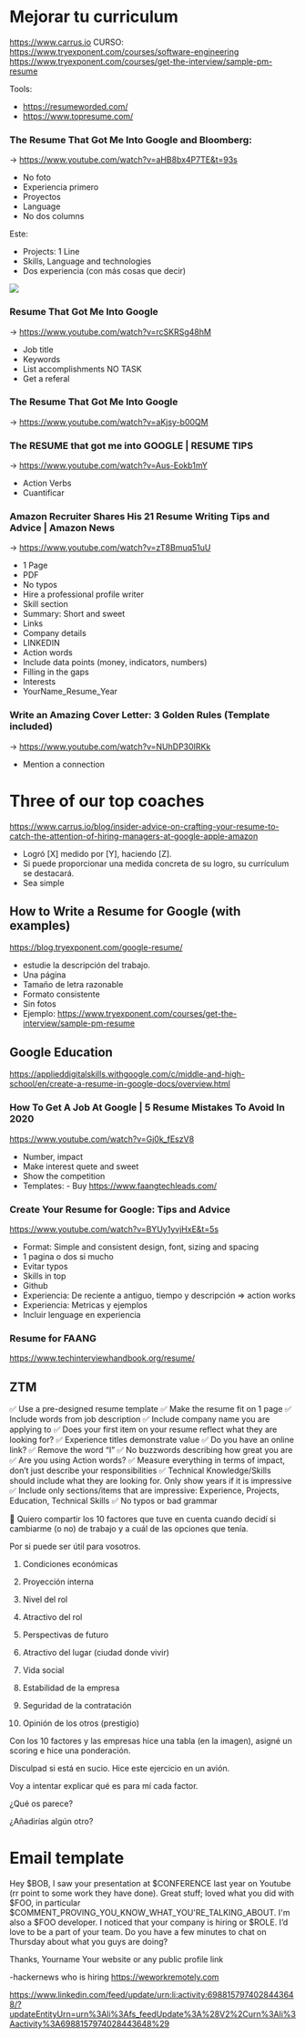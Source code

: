 # Mejorar tu curriculum


https://www.carrus.io
CURSO: https://www.tryexponent.com/courses/software-engineering
https://www.tryexponent.com/courses/get-the-interview/sample-pm-resume

Tools: 
- https://resumeworded.com/
- https://www.topresume.com/



### The Resume That Got Me Into Google and Bloomberg:
-> https://www.youtube.com/watch?v=aHB8bx4P7TE&t=93s
* No foto
* Experiencia primero
* Proyectos
* Language
* No dos columns
  
Este: 
* Projects: 1 Line
* Skills, Language and technologies
* Dos experiencia (con más cosas que decir)

![](assets/resume.png)

### Resume That Got Me Into Google
-> https://www.youtube.com/watch?v=rcSKRSg48hM
* Job title
* Keywords
* List accomplishments NO TASK
* Get a referal

### The Resume That Got Me Into Google 
-> https://www.youtube.com/watch?v=aKjsy-b00QM
  
### The RESUME that got me into GOOGLE | RESUME TIPS
-> https://www.youtube.com/watch?v=Aus-Eokb1mY
* Action Verbs
* Cuantificar

### Amazon Recruiter Shares His 21 Resume Writing Tips and Advice | Amazon News
-> https://www.youtube.com/watch?v=zT8Bmuq51uU
* 1 Page
* PDF
* No typos
* Hire a professional profile writer
* Skill section
* Summary: Short and sweet
* Links
* Company details
* LINKEDIN
* Action words
* Include data points (money, indicators, numbers)
* Filling in the gaps
* Interests
* YourName_Resume_Year

### Write an Amazing Cover Letter: 3 Golden Rules (Template included)
-> https://www.youtube.com/watch?v=NUhDP30IRKk
* Mention a connection

# Three of our top coaches
https://www.carrus.io/blog/insider-advice-on-crafting-your-resume-to-catch-the-attention-of-hiring-managers-at-google-apple-amazon
* Logró [X] medido por [Y], haciendo [Z].
* Si puede proporcionar una medida concreta de su logro, su currículum se destacará.
* Sea simple

## How to Write a Resume for Google (with examples)
https://blog.tryexponent.com/google-resume/
* estudie la descripción del trabajo.
* Una página
* Tamaño de letra razonable
* Formato consistente
* Sin fotos
* Ejemplo: https://www.tryexponent.com/courses/get-the-interview/sample-pm-resume


## Google Education
https://applieddigitalskills.withgoogle.com/c/middle-and-high-school/en/create-a-resume-in-google-docs/overview.html


### How To Get A Job At Google | 5 Resume Mistakes To Avoid In 2020
https://www.youtube.com/watch?v=Gj0k_fEszV8
* Number, impact
* Make interest quete and sweet
* Show the competition
* Templates: - Buy https://www.faangtechleads.com/


### Create Your Resume for Google: Tips and Advice
https://www.youtube.com/watch?v=BYUy1yvjHxE&t=5s
* Format: Simple and consistent design, font, sizing and spacing
* 1 pagina o dos si mucho
* Evitar typos
* Skills in top
* Github
* Experiencia: De reciente a antiguo, tiempo y descripción => action works
* Experiencia: Metricas y ejemplos
* Incluir lenguage en experiencia 

### Resume for FAANG
https://www.techinterviewhandbook.org/resume/

## ZTM
✅ Use a pre-designed resume template
✅ Make the resume fit on 1 page
✅ Include words from job description
✅ Include company name you are applying to
✅ Does your first item on your resume reflect what they are looking for?
✅ Experience titles demonstrate value
✅ Do you have an online link?
✅ Remove the word “I”
✅ No buzzwords describing how great you are
✅ Are you using Action words?
✅ Measure everything in terms of impact, don’t just describe your responsibilities
✅ Technical Knowledge/Skills should include what they are looking for. Only show years if it is impressive
✅ Include only sections/items that are impressive: Experience, Projects, Education, Technical Skills
✅ No typos or bad grammar



🙌 Quiero compartir los 10 factores que tuve en cuenta cuando decidí si cambiarme (o no) de trabajo y a cuál de las opciones que tenía.

Por si puede ser útil para vosotros.

1. Condiciones económicas

2. Proyección interna

3. Nivel del rol

4. Atractivo del rol

5. Perspectivas de futuro

6. Atractivo del lugar (ciudad donde vivir)

7. Vida social

8. Estabilidad de la empresa

9. Seguridad de la contratación

10. Opinión de los otros (prestigio)

Con los 10 factores y las empresas hice una tabla (en la imagen), asigné un scoring e hice una ponderación.

Disculpad si está en sucio. Hice este ejercicio en un avión.

Voy a intentar explicar qué es para mí cada factor.

¿Qué os parece?

¿Añadirías algún otro?




# Email template
Hey $BOB,
I saw your presentation at $CONFERENCE last year on Youtube (rr point to some work they have done).
Great stuff; loved what you did with $FOO, in particular
$COMMENT_PROVING_YOU_KNOW_WHAT_YOU'RE_TALKING_ABOUT.
I'm also a $FOO developer. I noticed that your company is hiring
or $ROLE. I’d love to be a part of your team. Do you have a
few minutes to chat on Thursday about what you guys are doing?
 
Thanks,
Yourname
Your website or any public profile link

-hackernews who is hiring
https://weworkremotely.com


https://www.linkedin.com/feed/update/urn:li:activity:6988157974028443648/?updateEntityUrn=urn%3Ali%3Afs_feedUpdate%3A%28V2%2Curn%3Ali%3Aactivity%3A6988157974028443648%29